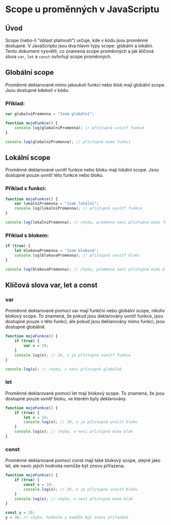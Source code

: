 # Scope u proměnných v JavaScriptu

## Úvod

Scope (nebo-li "oblast platnosti") určuje, kde v kódu jsou proměnné dostupné. V JavaScriptu jsou dva hlavní typy scope: globální a lokální. Tento dokument vysvětlí, co znamená scope proměnných a jak klíčová slova `var`, `let` a `const` ovlivňují scope proměnných.

## Globální scope

Proměnné deklarované mimo jakoukoli funkci nebo blok mají globální scope. Jsou dostupné kdekoli v kódu.

### Příklad:
```javascript
var globalniPromenna = "Jsem globální";

function mojeFunkce() {
    console.log(globalniPromenna); // přístupná uvnitř funkce
}

console.log(globalniPromenna); // přístupná mimo funkci
```

## Lokální scope
Proměnné deklarované uvnitř funkce nebo bloku mají lokální scope. Jsou dostupné pouze uvnitř této funkce nebo bloku.

### Příklad s funkcí:
```javascript
function mojeFunkce() {
    var lokalniPromenna = "Jsem lokální";
    console.log(lokalniPromenna); // přístupná uvnitř funkce
}

console.log(lokalniPromenna); // chyba, proměnná není přístupná mimo funkci
```

### Příklad s blokem:
```javascript
if (true) {
    let blokovaPromenna = "Jsem bloková";
    console.log(blokovaPromenna); // přístupná uvnitř bloku
}

console.log(blokovaPromenna); // chyba, proměnná není přístupná mimo blok
```

## Klíčová slova **var**, **let** a **const**
### var
Proměnné deklarované pomocí var mají funkční nebo globální scope, nikoliv blokový scope. To znamená, že pokud jsou deklarovány uvnitř funkce, jsou dostupné pouze v této funkci, ale pokud jsou deklarovány mimo funkci, jsou dostupné globálně.
```javascript
function mojeFunkce() {
    if (true) {
        var x = 10;
    }
    console.log(x); // 10, x je přístupná uvnitř funkce
}

console.log(x); // chyba, x není přístupná globálně
```
### let
Proměnné deklarované pomocí let mají blokový scope. To znamená, že jsou dostupné pouze uvnitř bloku, ve kterém byly deklarovány.
```javascript
function mojeFunkce() {
    if (true) {
        let x = 10;
        console.log(x); // 10, x je přístupná uvnitř bloku
    }
    console.log(x); // chyba, x není přístupná mimo blok
}
```
### const
Proměnné deklarované pomocí const mají také blokový scope, stejně jako let, ale navíc jejich hodnota nemůže být znovu přiřazena.
```javascript
function mojeFunkce() {
    if (true) {
        const x = 10;
        console.log(x); // 10, x je přístupná uvnitř bloku
    }
    console.log(x); // chyba, x není přístupná mimo blok
}

const y = 20;
y = 30; // chyba, hodnota y nemůže být znovu přiřazena
```